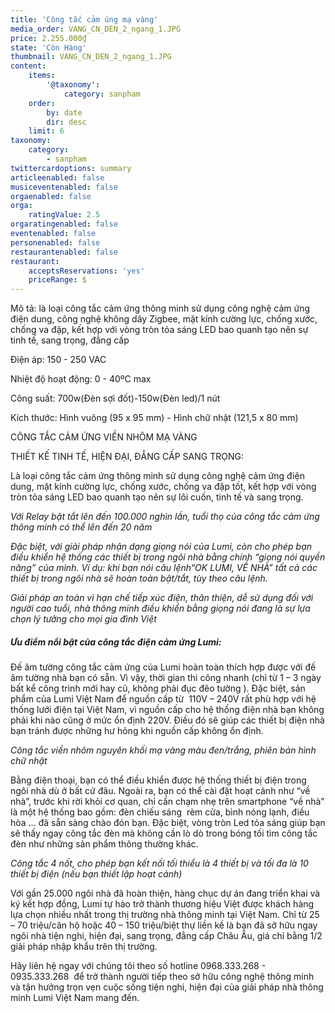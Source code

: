 ```yaml
---
title: 'Công tắc cảm úng mạ vàng'
media_order: VANG_CN_DEN_2_ngang_1.JPG
price: 2.255.000₫
state: 'Còn Hàng'
thumbnail: VANG_CN_DEN_2_ngang_1.JPG
content:
    items:
        '@taxonomy':
            category: sanpham
    order:
        by: date
        dir: desc
    limit: 6
taxonomy:
    category:
        - sanpham
twittercardoptions: summary
articleenabled: false
musiceventenabled: false
orgaenabled: false
orga:
    ratingValue: 2.5
orgaratingenabled: false
eventenabled: false
personenabled: false
restaurantenabled: false
restaurant:
    acceptsReservations: 'yes'
    priceRange: $
---
```


<p>M&ocirc; tả: l&agrave; loại c&ocirc;ng tắc cảm ứng th&ocirc;ng minh sử dụng c&ocirc;ng nghệ cảm ứng điện dung, c&ocirc;ng nghệ kh&ocirc;ng d&acirc;y Zigbee, mặt k&iacute;nh cường lực, chống xước, chống va đập, kết hợp với v&ograve;ng tr&ograve;n tỏa s&aacute;ng LED bao quanh tạo n&ecirc;n sự tinh tế, sang trọng, đẳng cấp</p>
<p>Điện &aacute;p: 150 - 250 VAC</p>
<p>Nhiệt độ hoạt động: 0 - 40&ordm;C max</p>
<p>C&ocirc;ng suất: 700w(Đ&egrave;n sợi đốt)-150w(Đ&egrave;n led)/1 n&uacute;t</p>
<p>K&iacute;ch thước: H&igrave;nh vu&ocirc;ng (95 x 95 mm) - H&igrave;nh chữ nhật (121,5 x 80 mm)</p>
<p>C&Ocirc;NG TẮC CẢM ỨNG VIỀN NH&Ocirc;M MẠ V&Agrave;NG</p>
<p>THIẾT KẾ TINH TẾ, HIỆN ĐẠI, ĐẲNG CẤP SANG TRỌNG:</p>
<p>L&agrave; loại c&ocirc;ng tắc cảm ứng th&ocirc;ng minh sử dụng c&ocirc;ng nghệ cảm ứng điện dung, mặt k&iacute;nh cường lực, chống xước, chống va đập tốt, kết hợp với v&ograve;ng tr&ograve;n tỏa s&aacute;ng LED bao quanh tạo n&ecirc;n sự l&ocirc;i cuốn, tinh tế v&agrave; sang trọng.</p>
<p><em>Với Relay bật tắt l&ecirc;n đến 100.000 ngh&igrave;n lần, tuổi thọ của c&ocirc;ng tắc cảm ứng th&ocirc;ng minh c&oacute; thể l&ecirc;n đến 20 năm&nbsp;</em></p>
<p><em>Đặc biệt, với giải ph&aacute;p nhận dạng giọng n&oacute;i của Lumi, c&ograve;n cho ph&eacute;p bạn điều khiển hệ thống c&aacute;c thiết bị trong ng&ocirc;i nh&agrave; bằng ch&iacute;nh &ldquo;giọng n&oacute;i quyền năng&rdquo; của m&igrave;nh. V&iacute; dụ: khi bạn n&oacute;i c&acirc;u lệnh&ldquo;OK LUMI, VỀ NH&Agrave;&rdquo;&nbsp;tất cả c&aacute;c thiết bị trong ng&ocirc;i nh&agrave; sẽ ho&agrave;n to&agrave;n bật/tắt, t&ugrave;y theo c&acirc;u lệnh.</em></p>
<p><em>Giải ph&aacute;p an to&agrave;n v&igrave; hạn chế tiếp x&uacute;c điện, th&acirc;n thiện, dễ sử dụng đối với người cao tuổi, nh&agrave; th&ocirc;ng minh điều khiển bằng giọng n&oacute;i đang l&agrave; sự lựa chọn l&yacute; tưởng cho mọi gia đ&igrave;nh Việt</em></p>
<h5><em>Ưu điểm nổi bật của c&ocirc;ng tắc điện cảm ứng Lumi:</em></h5>
<p>Đế &acirc;m tường c&ocirc;ng tắc cảm ứng của Lumi ho&agrave;n to&agrave;n th&iacute;ch hợp được với đế &acirc;m tường nh&agrave; bạn c&oacute; sẵn. V&igrave; vậy, thời gian thi c&ocirc;ng nhanh (chỉ từ 1 &ndash; 3 ng&agrave;y bất kể c&ocirc;ng tr&igrave;nh mới hay cũ, kh&ocirc;ng phải đục đẽo tường ). Đặc biệt, sản phẩm của Lumi Việt Nam để nguồn cấp từ &nbsp;110V &ndash; 240V rất ph&ugrave; hợp với hệ thống lưới điện tại Việt Nam, v&igrave; nguồn cấp cho hệ thống điện nh&agrave; bạn kh&ocirc;ng phải khi n&agrave;o cũng ở mức ổn định 220V. Điều đ&oacute; sẽ gi&uacute;p c&aacute;c thiết bị điện nh&agrave; bạn tr&aacute;nh được những hư hỏng khi nguồn cấp kh&ocirc;ng ổn định.</p>
<p><em>C&ocirc;ng tắc viền nh&ocirc;m nguy&ecirc;n khối mạ v&agrave;ng m&agrave;u đen/trắng, phi&ecirc;n bản h&igrave;nh chữ nhật</em></p>
<p>Bằng điện thoại, bạn c&oacute; thể điều khiển được hệ thống thiết bị điện trong ng&ocirc;i nh&agrave; d&ugrave; ở bất cứ đ&acirc;u. Ngo&agrave;i ra, bạn c&oacute; thể c&agrave;i đặt hoạt cảnh như &ldquo;về nh&agrave;&rdquo;, trước khi rời khỏi cơ quan, chỉ cần chạm nhẹ tr&ecirc;n smartphone &ldquo;về nh&agrave;&rdquo; l&agrave; một hệ thống bao gồm: đ&egrave;n chiếu s&aacute;ng &nbsp;r&egrave;m cửa, b&igrave;nh n&oacute;ng lạnh, điều h&ograve;a &hellip; đ&atilde; sẵn s&agrave;ng ch&agrave;o đ&oacute;n bạn. Đặc biệt, v&ograve;ng tr&ograve;n Led tỏa s&aacute;ng gi&uacute;p bạn sẽ thấy ngay c&ocirc;ng tắc đ&egrave;n m&agrave; kh&ocirc;ng cần l&ograve; d&ograve; trong b&oacute;ng tối t&igrave;m c&ocirc;ng tắc đ&egrave;n như những sản phẩm th&ocirc;ng thường kh&aacute;c.</p>
<p><em>C&ocirc;ng tắc 4 nốt, cho ph&eacute;p bạn kết nối tối thiểu l&agrave; 4 thiết bị v&agrave; tối đa l&agrave; 10 thiết bị điện (nếu bạn thiết lập hoạt cảnh)</em></p>
<p>Với gần 25.000 ng&ocirc;i nh&agrave; đ&atilde; ho&agrave;n thiện, h&agrave;ng chục dự &aacute;n đang triển khai v&agrave; k&yacute; kết hợp đồng, Lumi tự h&agrave;o trở th&agrave;nh thương hiệu Việt được kh&aacute;ch h&agrave;ng lựa chọn nhiều nhất trong thị trường nh&agrave; th&ocirc;ng minh tại Việt Nam. Chỉ từ 25 &ndash; 70 triệu/căn hộ hoặc 40 &ndash; 150 triệu/biệt thự liền kề l&agrave; bạn đ&atilde; sở hữu ngay ng&ocirc;i nh&agrave; tiện nghi, hiện đại, sang trọng, đẳng cấp Ch&acirc;u &Acirc;u, gi&aacute; chỉ bằng 1/2 giải ph&aacute;p nhập khẩu tr&ecirc;n thị trường.</p>
<p>H&atilde;y li&ecirc;n hệ ngay với ch&uacute;ng t&ocirc;i theo số hotline 0968.333.268 - 0935.333.268&nbsp; để trở th&agrave;nh người tiếp theo sở hữu c&ocirc;ng nghệ th&ocirc;ng minh v&agrave; tận hưởng trọn vẹn cuộc sống tiện nghi, hiện đại của giải ph&aacute;p nh&agrave; th&ocirc;ng minh Lumi Việt Nam mang đến.</p>